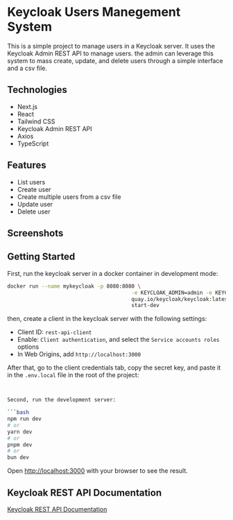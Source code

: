# Keycloak Users Manegement System

This is a simple project to manage users in a Keycloak server. It uses the Keycloak Admin REST API to manage users. the admin can leverage this system to mass create, update, and delete users through a simple interface and a csv file.

## Technologies

- Next.js
- React
- Tailwind CSS
- Keycloak Admin REST API
- Axios
- TypeScript
  
## Features

- List users
- Create user
- Create multiple users from a csv file
- Update user
- Delete user

## Screenshots



## Getting Started

First, run the keycloak server in a docker container in development mode:

```bash
docker run --name mykeycloak -p 8080:8080 \
                                        -e KEYCLOAK_ADMIN=admin -e KEYCLOAK_ADMIN_PASSWORD=admin \
                                        quay.io/keycloak/keycloak:latest \
                                        start-dev
```

then, create a client in the keycloak server with the following settings:

- Client ID: `rest-api-client`
- Enable: `Client authentication`, and select the `Service accounts roles` options 
- In Web Origins, add `http://localhost:3000`

After that, go to the client credentials tab, copy the secret key, and paste it in the `.env.local` file in the root of the project:

```bash


Second, run the development server:

```bash
npm run dev
# or
yarn dev
# or
pnpm dev
# or
bun dev
```

Open [http://localhost:3000](http://localhost:3000) with your browser to see the result.

## Keycloak REST API Documentation

[Keycloak REST API Documentation](https://www.keycloak.org/docs-api/21.0.0/rest-api/index.html)